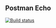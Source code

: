 ## Postman Echo

[![Build status](https://ci.appveyor.com/api/projects/status/6s5ux6gwasogak8l?svg=true)](https://ci.appveyor.com/project/rubbannov/postmanecho)
